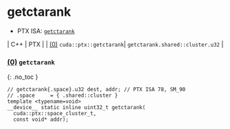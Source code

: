# getctarank

- PTX ISA: [`getctarank`](https://docs.nvidia.com/cuda/parallel-thread-execution/index.html#data-movement-and-conversion-instructions-getctarank)

| C++ | PTX |
| [(0)](#0-getctarank) `cuda::ptx::getctarank`| `getctarank.shared::cluster.u32` |


### [(0)](#0-getctarank) `getctarank`
{: .no_toc }
```cuda
// getctarank{.space}.u32 dest, addr; // PTX ISA 78, SM_90
// .space     = { .shared::cluster }
template <typename=void>
__device__ static inline uint32_t getctarank(
  cuda::ptx::space_cluster_t,
  const void* addr);
```
